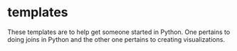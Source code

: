 # templates
These templates are to help get someone started in Python. One pertains to doing joins in Python and the other one pertains to creating visualizations.
